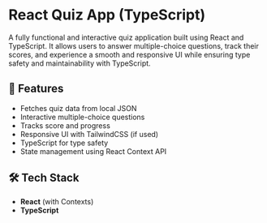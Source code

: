# React Quiz App (TypeScript)

A fully functional and interactive quiz application built using React and TypeScript. It allows users to answer multiple-choice questions, track their scores, and experience a smooth and responsive UI while ensuring type safety and maintainability with TypeScript.

## 🚀 Features

- Fetches quiz data from local JSON
- Interactive multiple-choice questions
- Tracks score and progress
- Responsive UI with TailwindCSS (if used)
- TypeScript for type safety
- State management using React Context API

## 🛠 Tech Stack

- **React** (with Contexts)
- **TypeScript**
